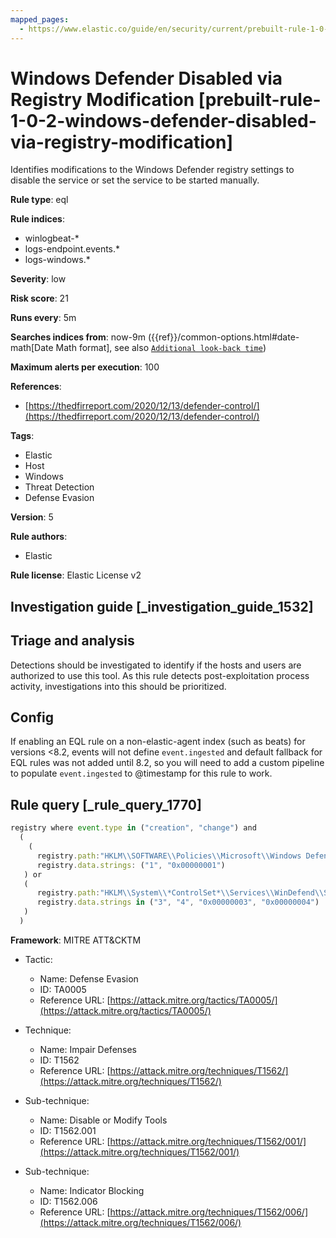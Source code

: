 ```yaml
---
mapped_pages:
  - https://www.elastic.co/guide/en/security/current/prebuilt-rule-1-0-2-windows-defender-disabled-via-registry-modification.html
---
```


# Windows Defender Disabled via Registry Modification [prebuilt-rule-1-0-2-windows-defender-disabled-via-registry-modification]

Identifies modifications to the Windows Defender registry settings to disable the service or set the service to be started manually.

**Rule type**: eql

**Rule indices**:

* winlogbeat-*
* logs-endpoint.events.*
* logs-windows.*

**Severity**: low

**Risk score**: 21

**Runs every**: 5m

**Searches indices from**: now-9m ({{ref}}/common-options.html#date-math[Date Math format], see also [`Additional look-back time`](docs-content://solutions/security/detect-and-alert/create-detection-rule.md#rule-schedule))

**Maximum alerts per execution**: 100

**References**:

* [https://thedfirreport.com/2020/12/13/defender-control/](https://thedfirreport.com/2020/12/13/defender-control/)

**Tags**:

* Elastic
* Host
* Windows
* Threat Detection
* Defense Evasion

**Version**: 5

**Rule authors**:

* Elastic

**Rule license**: Elastic License v2

## Investigation guide [_investigation_guide_1532]

## Triage and analysis

Detections should be investigated to identify if the hosts and users are authorized to use this tool. As this rule detects post-exploitation process activity, investigations into this should be prioritized.

## Config

If enabling an EQL rule on a non-elastic-agent index (such as beats) for versions <8.2, events will not define `event.ingested` and default fallback for EQL rules was not added until 8.2, so you will need to add a custom pipeline to populate `event.ingested` to @timestamp for this rule to work.

## Rule query [_rule_query_1770]

```js
registry where event.type in ("creation", "change") and
  (
    (
      registry.path:"HKLM\\SOFTWARE\\Policies\\Microsoft\\Windows Defender\\DisableAntiSpyware" and
      registry.data.strings: ("1", "0x00000001")
   ) or
   (
      registry.path:"HKLM\\System\\*ControlSet*\\Services\\WinDefend\\Start" and
      registry.data.strings in ("3", "4", "0x00000003", "0x00000004")
   )
  )
```

**Framework**: MITRE ATT&CKTM

* Tactic:

    * Name: Defense Evasion
    * ID: TA0005
    * Reference URL: [https://attack.mitre.org/tactics/TA0005/](https://attack.mitre.org/tactics/TA0005/)

* Technique:

    * Name: Impair Defenses
    * ID: T1562
    * Reference URL: [https://attack.mitre.org/techniques/T1562/](https://attack.mitre.org/techniques/T1562/)

* Sub-technique:

    * Name: Disable or Modify Tools
    * ID: T1562.001
    * Reference URL: [https://attack.mitre.org/techniques/T1562/001/](https://attack.mitre.org/techniques/T1562/001/)

* Sub-technique:

    * Name: Indicator Blocking
    * ID: T1562.006
    * Reference URL: [https://attack.mitre.org/techniques/T1562/006/](https://attack.mitre.org/techniques/T1562/006/)



